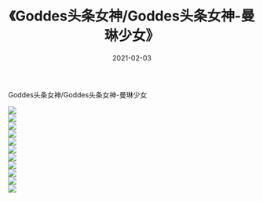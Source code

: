﻿---
layout: post
title:  《Goddes头条女神/Goddes头条女神-曼琳少女》
date:   2021-02-03
img: http://img.660000.xyz/Sharelink/网络美图/2021/Goddes头条女神/Goddes头条女神-曼琳少女/000.jpg
categories: [美女, 清纯, 唯美]
---

Goddes头条女神/Goddes头条女神-曼琳少女

 ![](http://img.660000.xyz/Sharelink/网络美图/2021/Goddes头条女神/Goddes头条女神-曼琳少女/001.jpg) <br>![](http://img.660000.xyz/Sharelink/网络美图/2021/Goddes头条女神/Goddes头条女神-曼琳少女/002.jpg) <br>![](http://img.660000.xyz/Sharelink/网络美图/2021/Goddes头条女神/Goddes头条女神-曼琳少女/003.jpg) <br>![](http://img.660000.xyz/Sharelink/网络美图/2021/Goddes头条女神/Goddes头条女神-曼琳少女/004.jpg) <br>![](http://img.660000.xyz/Sharelink/网络美图/2021/Goddes头条女神/Goddes头条女神-曼琳少女/005.jpg) <br>![](http://img.660000.xyz/Sharelink/网络美图/2021/Goddes头条女神/Goddes头条女神-曼琳少女/006.jpg) <br>![](http://img.660000.xyz/Sharelink/网络美图/2021/Goddes头条女神/Goddes头条女神-曼琳少女/007.jpg) <br>![](http://img.660000.xyz/Sharelink/网络美图/2021/Goddes头条女神/Goddes头条女神-曼琳少女/008.jpg) <br>![](http://img.660000.xyz/Sharelink/网络美图/2021/Goddes头条女神/Goddes头条女神-曼琳少女/009.jpg) <br>![](http://img.660000.xyz/Sharelink/网络美图/2021/Goddes头条女神/Goddes头条女神-曼琳少女/010.jpg) <br>![](http://img.660000.xyz/Sharelink/网络美图/2021/Goddes头条女神/Goddes头条女神-曼琳少女/011.jpg) <br>